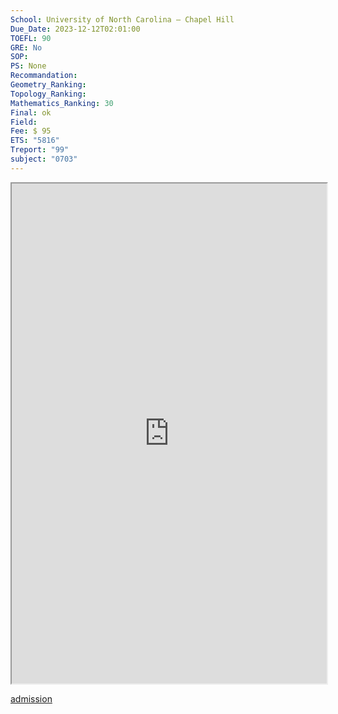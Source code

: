 ```yaml
---
School: University of North Carolina – Chapel Hill
Due_Date: 2023-12-12T02:01:00
TOEFL: 90
GRE: No
SOP: 
PS: None
Recommandation: 
Geometry_Ranking: 
Topology_Ranking: 
Mathematics_Ranking: 30
Final: ok
Field: 
Fee: $ 95
ETS: "5816"
Treport: "99"
subject: "0703"
---
```

<iframe
height=800,
width=100%,
src="https://gradschool.unc.edu/admissions/instructions.html#toefl"></iframe>

[admission](https://gradschool.unc.edu/admissions/instructions.html#toefl)

